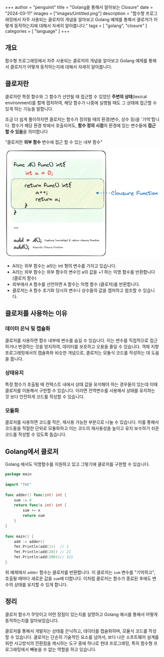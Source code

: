 +++
author = "penguinit"
title = "Golang을 통해서 알아보는 Closure"
date = "2024-03-11"
images = ["images/Untitled.png"]
description = "함수형 프로그래밍에서 자주 사용되는 클로저의 개념을 알아보고 Golang 예제를 통해서 클로저가 어떻게 동작하는지에 대해서 자세히 알아봅니다."
tags = [
"golang", "closure"
]
categories = [
"language"
]
+++

## 개요

함수형 프로그래밍에서 자주 사용되는 클로저의 개념을 알아보고 Golang 예제를 통해서 클로저가 어떻게 동작하는지에 대해서 자세히 알아봅니다.

## 클로저란

클로저란 특정 함수와 그 함수가 선언될 때 접근할 수 있었던 **주변의 상태**(lexical environment)를 함께 캡처하여, 해당 함수가 나중에 실행될 때도 그 상태에 접근할 수 있게 하는 기능을 말합니다.

조금 더 쉽게 풀이하자면 클로저는 함수가 정의될 때의 환경(변수, 상수 등)을 '기억'합니다.
함수가 해당 환경 밖에서 호출되어도, **함수 정의 시점**의 환경에 있는 변수들에 **접근할 수 있음**을 의미합니다

“클로저란 **외부 함수** 변수에 접근 할 수 있는 내부 함수”

![Untitled](images/Untitled%201.png)

- A라는 외부 함수는 a라는 int 형의 변수를 가지고 있습니다.
- A라는 외부 함수는 외부 함수의 변수인 a의 값을 +1 하는 익명 함수를 반환합니다 (클로저 함수)
- 외부에서 A 함수를 선언하면 A 함수는 익명 함수 (클로저)를 반환합니다.
- 클로저는 A 함수 초기화 당시의 변수나 상수들의 값을 캡처하고 참조할 수 있습니다.

## 클로저를 사용하는 이유

### 데이터 은닉 및 캡슐화

클로저를 사용하면 함수 내부에 변수를 숨길 수 있습니다. 이는 변수를 직접적으로 접근하거나 변경하는 것을 방지하여, 데이터를 보호하고 오용을 줄일 수 있습니다. 객체 지향 프로그래밍에서의 캡슐화와 비슷한 개념으로, 클로저는 모듈식 코드를 작성하는 데 도움을 줍니다.

### 상태유지

특정 함수가 호출될 때 컨텍스트 내에서 상태 값을 유지해야 하는 경우들이 있는데 이때 클로저를 이용해서 구현할 수 있습니다. 이러면 전역변수를 사용해서 상태를 유지하는 것 보다 안전하게 코드를 작성할 수 있습니다.

### 모듈화

클로저를 사용하면 코드를 작은, 재사용 가능한 부분으로 나눌 수 있습니다. 이를 통해서 코드들을 적절한 단위로 모듈화하고 이는 코드의 재사용성을 높이고 유지 보수하기 쉬운 코드를 작성할 수 있도록 돕습니다.

## Golang에서 클로저

Golang 에서도 익명함수를 지원하고 있고 그렇기에 클로저를 구현할 수 있습니다.

```go
package main

import "fmt"

func adder() func(int) int {
    sum := 0
    return func(x int) int {
        sum += x
        return sum
    }
}

func main() {
    add := adder()
    fmt.Println(add(1))  // 1
    fmt.Println(add(20)) // 21
    fmt.Println(add(300))// 321
}
```

위 예제에서 `adder` 함수는 클로저를 반환합니다. 이 클로저는 `sum` 변수를 "기억하고", 호출될 때마다 새로운 값을 `sum`에 더합니다. 이처럼 클로저는 함수가 종료된 후에도 변수의 상태를 유지할 수 있게 합니다.

## 정리

클로저 함수가 무엇이고 어떤 장점이 있는지를 설명하고 Golang 예시를 통해서 어떻게 동작하는지를 알아보았습니다.

클로저를 통해서 개발자는 상태를 은닉하고, 데이터를 캡슐화하며, 모듈식 코드를 작성할 수 있습니다. 클로저는 단순히 기술적인 요소를 넘어서, 보다 나은 소프트웨어 설계를 위한 사고방식의 전환점을 제시하는 도구 중에 하나로 현대 프로그래밍, 특히 함수형 프로그래밍에서 빼놓을 수 없는 역할을 하고 있습니다.